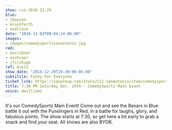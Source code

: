 ```yaml
---
show: csz-2018-12-29
blue:
- jboyson
- mrushforth
- swallace
date: "2018-12-03T09:04:24-06:00"
images:
- images/comedysportzsanantonio.jpg
red:
- bscribner
- eschraer
- jfitzhugh
ref: bsolo
show_date: "2018-12-29T19:30:00-05:00"
subtitile: Funny For Everyone
ticket_link: https://squareup.com/store/CSz-SanAntonio/item/comedysportz-saturday-night-14
title: 7:30 PM Saturday Dec. 29th - ComedySportz Main Event
voice: mwilliams
---
```


It's our ComedySportz Main Event! Come out and see the Bexars in Blue battle it out with the Punslingers in Red, in a battle for laughs, glory, and fabulous points. The show starts at 7:30, so get here a bit early to grab a snack and find your seat. All shows are also BYOB.

